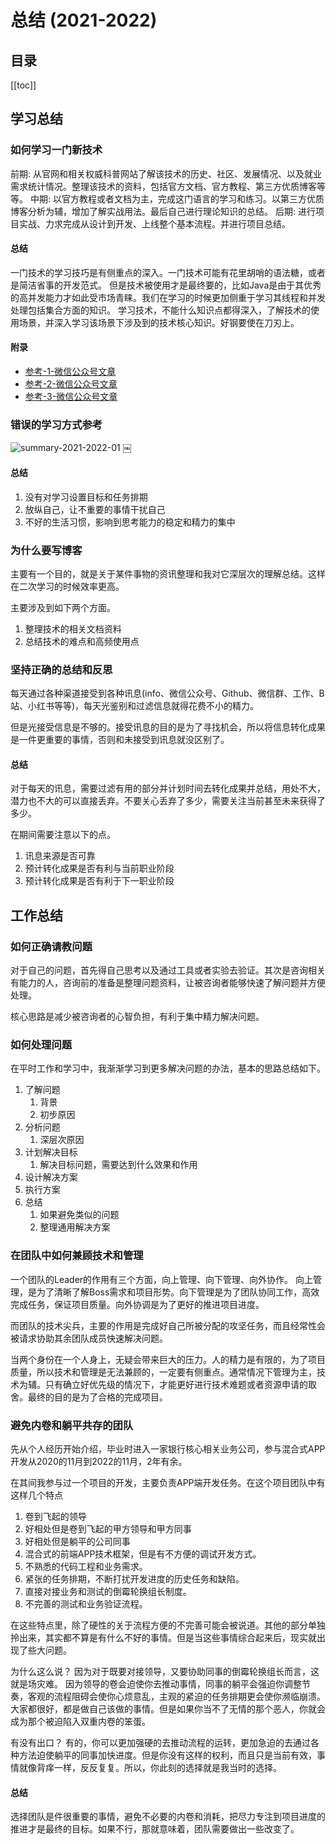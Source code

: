 # 总结 (2021-2022)

## 目录
[[toc]]

## 学习总结
### 如何学习一门新技术
前期: 从官网和相关权威科普网站了解该技术的历史、社区、发展情况、以及就业需求统计情况。整理该技术的资料，包括官方文档、官方教程、第三方优质博客等等。
中期: 以官方教程或者文档为主，完成这门语言的学习和练习。以第三方优质博客分析为辅，增加了解实战用法。最后自己进行理论知识的总结。
后期: 进行项目实战、力求完成从设计到开发、上线整个基本流程。并进行项目总结。

#### 总结
一门技术的学习技巧是有侧重点的深入。一门技术可能有花里胡哨的语法糖，或者是简洁省事的开发范式。
但是技术被使用才是最终要的，比如Java是由于其优秀的高并发能力才如此受市场青睐。我们在学习的时候更加侧重于学习其线程和并发处理包括集合方面的知识。
学习技术，不能什么知识点都得深入，了解技术的使用场景，并深入学习该场景下涉及到的技术核心知识。好钢要使在刀刃上。

#### 附录
- [参考-1-微信公众号文章](https://mp.weixin.qq.com/s/6pNRBA9Z4niPrwV8eY8XSQ)
- [参考-2-微信公众号文章](https://mp.weixin.qq.com/s/pTvoJ-EqfhJgHt8hOsm5bw)
- [参考-3-微信公众号文章](https://mp.weixin.qq.com/s/QnBV34scwqcEc6TQFBylrw)

### 错误的学习方式参考
![summary-2021-2022-01](/img/docs/summary/summary-2021-2022-01.png "summary-2021-2022-01")
￼
#### 总结
1. 没有对学习设置目标和任务排期
2. 放纵自己，让不重要的事情干扰自己
3. 不好的生活习惯，影响到思考能力的稳定和精力的集中

### 为什么要写博客
主要有一个目的，就是关于某件事物的资讯整理和我对它深层次的理解总结。这样在二次学习的时候效率更高。

主要涉及到如下两个方面。
1. 整理技术的相关文档资料
2. 总结技术的难点和高频使用点

### 坚持正确的总结和反思
每天通过各种渠道接受到各种讯息(info、微信公众号、Github、微信群、工作、B站、小红书等等)，每天光鉴别和过滤信息就得花费不小的精力。

但是光接受信息是不够的。接受讯息的目的是为了寻找机会，所以将信息转化成果是一件更重要的事情，否则和未接受到讯息就没区别了。

#### 总结
对于每天的讯息，需要过滤有用的部分并计划时间去转化成果并总结，用处不大，潜力也不大的可以直接丢弃。不要关心丢弃了多少，需要关注当前甚至未来获得了多少。

在期间需要注意以下的点。
1. 讯息来源是否可靠
2. 预计转化成果是否有利与当前职业阶段
3. 预计转化成果是否有利于下一职业阶段

## 工作总结
### 如何正确请教问题
对于自己的问题，首先得自己思考以及通过工具或者实验去验证。其次是咨询相关有能力的人，咨询前的准备是整理问题资料，让被咨询者能够快速了解问题并方便处理。

核心思路是减少被咨询者的心智负担，有利于集中精力解决问题。

### 如何处理问题
在平时工作和学习中，我渐渐学习到更多解决问题的办法，基本的思路总结如下。

1. 了解问题
    1. 背景
    2. 初步原因
2. 分析问题
    1. 深层次原因
3. 计划解决目标
    1. 解决目标问题，需要达到什么效果和作用
4. 设计解决方案
5. 执行方案
6. 总结
    1. 如果避免类似的问题
    2. 整理通用解决方案

### 在团队中如何兼顾技术和管理
一个团队的Leader的作用有三个方面，向上管理、向下管理、向外协作。
向上管理，是为了清晰了解Boss需求和项目形势。向下管理是为了团队协同工作，高效完成任务，保证项目质量。向外协调是为了更好的推进项目进度。

而团队的技术尖兵，主要的作用是完成好自己所被分配的攻坚任务，而且经常性会被请求协助其余团队成员快速解决问题。

当两个身份在一个人身上，无疑会带来巨大的压力。人的精力是有限的，为了项目质量，所以技术和管理是无法兼顾的，一定要有侧重点。通常情况下管理为主，技术为辅。只有确立好优先级的情况下，才能更好进行技术难题或者资源申请的取舍。最终的目的是为了合格的完成项目。

### 避免内卷和躺平共存的团队
先从个人经历开始介绍，毕业时进入一家银行核心相关业务公司，参与混合式APP开发从2020的11月到2022的11月，2年有余。

在其间我参与过一个项目的开发，主要负责APP端开发任务。在这个项目团队中有这样几个特点
1. 卷到飞起的领导
2. 好相处但是卷到飞起的甲方领导和甲方同事
3. 好相处但是躺平的公司同事
4. 混合式的前端APP技术框架，但是有不方便的调试开发方式。
5. 不熟悉的代码工程和业务需求。
6. 紧张的任务排期，不断打扰开发进度的历史任务和缺陷。
7. 直接对接业务和测试的倒霉轮换组长制度。
8. 不完善的测试和业务验证流程。

在这些特点里，除了硬性的关于流程方便的不完善可能会被说道。其他的部分单独拎出来，其实都不算是有什么不好的事情。但是当这些事情综合起来后，现实就出现了些大问题。

为什么这么说？
因为对于既要对接领导，又要协助同事的倒霉轮换组长而言，这就是场灾难。
因为领导的卷会迫使你去推动事情，同事的躺平会强迫你调整节奏，客观的流程阻碍会使你心烦意乱，主观的紧迫的任务排期更会使你濒临崩溃。
大家都很好，都是做自己该做的事情。但是如果你当不了无情的那个恶人，你就会成为那个被迫陷入双重内卷的笨蛋。

有没有出口？
有的，你可以更加强硬的去推动流程的运转，更加急迫的去通过各种方法迫使躺平的同事加快进度。但是你没有这样的权利，而且只是当前有效，事情就像背痒一样，反反复复。所以，你此刻的选择就是我当时的选择。

#### 总结
选择团队是件很重要的事情，避免不必要的内卷和消耗，把尽力专注到项目进度的推进才是最终的目标。如果不行，那就意味着，团队需要做出一些改变了。